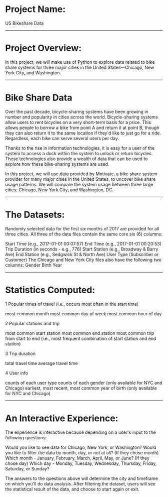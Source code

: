 # Project Name: 
US Bikeshare Data
____________________________________________________________________________________________________________________

# Project Overview: 
In this project, we will make use of Python to explore data related to bike share systems for three major cities in the United States—Chicago, New York City, and Washington.
____________________________________________________________________________________________________________________

# Bike Share Data

Over the past decade, bicycle-sharing systems have been growing in number and popularity in cities across the world. Bicycle-sharing systems allow users to rent bicycles on a very short-term basis for a price. This allows people to borrow a bike from point A and return it at point B, though they can also return it to the same location if they'd like to just go for a ride. Regardless, each bike can serve several users per day.

Thanks to the rise in information technologies, it is easy for a user of the system to access a dock within the system to unlock or return bicycles. These technologies also provide a wealth of data that can be used to explore how these bike-sharing systems are used.

In this project, we will use data provided by Motivate, a bike share system provider for many major cities in the United States, to uncover bike share usage patterns. We will compare the system usage between three large cities: Chicago, New York City, and Washington, DC.
____________________________________________________________________________________________________________________

# The Datasets:

Randomly selected data for the first six months of 2017 are provided for all three cities. All three of the data files contain the same core six (6) columns:

Start Time (e.g., 2017-01-01 00:07:57)
End Time (e.g., 2017-01-01 00:20:53)
Trip Duration (in seconds - e.g., 776)
Start Station (e.g., Broadway & Barry Ave)
End Station (e.g., Sedgwick St & North Ave)
User Type (Subscriber or Customer)
The Chicago and New York City files also have the following two columns:
Gender
Birth Year
____________________________________________________________________________________________________________________

# Statistics Computed:

1 Popular times of travel (i.e., occurs most often in the start time)

most common month
most common day of week
most common hour of day

2 Popular stations and trip

most common start station
most common end station
most common trip from start to end (i.e., most frequent combination of start station and end station)

3 Trip duration

total travel time
average travel time

4 User info

counts of each user type
counts of each gender (only available for NYC and Chicago)
earliest, most recent, most common year of birth (only available for NYC and Chicago)
____________________________________________________________________________________________________________________

# An Interactive Experience:

The experience is interactive because depending on a user's input to the following questions:

Would you like to see data for Chicago, New York, or Washington?
Would you like to filter the data by month, day, or not at all?
(If they chose month) Which month - January, February, March, April, May, or June?
(If they chose day) Which day - Monday, Tuesday, Wednesday, Thursday, Friday, Saturday, or Sunday?

The answers to the questions above will determine the city and timeframe on which you'll do data analysis. After filtering the dataset, users will see the statistical result of the data, and choose to start again or exit.

